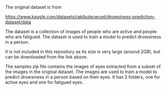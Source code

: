 The original dataset is from

https://www.kaggle.com/datasets/rakibuleceruet/drowsiness-prediction-dataset/data

The dataset is a collection of images of people who are active and people who are fatigued. The dataset is used to train a model to predict drowsiness in a person.

It is not included in this repository as its size is very large (around 2GB), but can be downloaded from the link above.

The samples.zip file contains the images of eyes extracted from a subset of the images in the original dataset. The images are used to train a model to predict drowsiness in a person based on their eyes. It has 2 folders, one for active eyes and one for fatigued eyes.